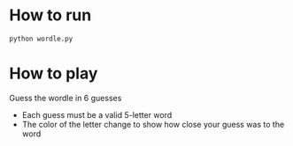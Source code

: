 # How to run
```shell
python wordle.py
```

# How to play
Guess the wordle in 6 guesses
- Each guess must be a valid 5-letter word
- The color of the letter change to show how close your guess was to the word

